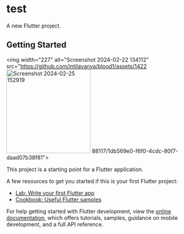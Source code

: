 # test

A new Flutter project.

## Getting Started
<img width="227" alt="Screenshot 2024-02-22 134112" src="https://github.com/intilavanya/blood1/assets/1422<img width="219" alt="Screenshot 2024-02-25 152919" src="https://github.com/intilavanya/blood1/assets/142288117/82335844-4b9a-4dfd-abb8-f5da181c3a65">
88117/1db569e0-f6f0-4cdc-80f7-daad07b38f81">

This project is a starting point for a Flutter application.

A few resources to get you started if this is your first Flutter project:

- [Lab: Write your first Flutter app](https://docs.flutter.dev/get-started/codelab)
- [Cookbook: Useful Flutter samples](https://docs.flutter.dev/cookbook)

For help getting started with Flutter development, view the
[online documentation](https://docs.flutter.dev/), which offers tutorials,
samples, guidance on mobile development, and a full API reference.
